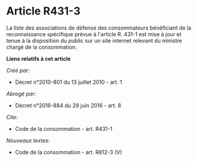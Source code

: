 # Article R431-3

La liste des associations de défense des consommateurs bénéficiant de la reconnaissance spécifique prévue à l'article R.
431-1 est mise à jour et tenue à la disposition du public sur un site internet relevant du ministre chargé de la
consommation.

**Liens relatifs à cet article**

_Créé par_:

  - Décret n°2010-801 du 13 juillet 2010 - art. 1

_Abrogé par_:

  - Décret n°2016-884 du 29 juin 2016 - art. 8

_Cite_:

  - Code de la consommation - art. R431-1

_Nouveaux textes_:

  - Code de la consommation - art. R812-3 (V)
